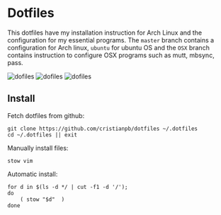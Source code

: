 # Dotfiles

This dotfiles have my installation instruction for Arch Linux and the configuration for my essential programs. The `master` branch contains a configuration for Arch linux, `ubuntu` for ubuntu OS and the `OSX` branch contains instruction to configure OSX programs such as mutt, mbsync, pass.

![dofiles](http://dotshare.it/public/images/uploads/8372.png)
![dofiles](http://dotshare.it/public/images/uploads/8287.png)
![dofiles](http://dotshare.it/public/images/uploads/8371.png)

## Install

Fetch dotfiles from github:

```
git clone https://github.com/cristianpb/dotfiles ~/.dotfiles
cd ~/.dotfiles || exit
```

Manually install files:

```
stow vim
```

Automatic install:

```
for d in $(ls -d */ | cut -f1 -d '/');
do
    ( stow "$d"  )
done
```
